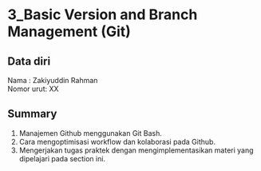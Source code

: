 # 3_Basic Version and Branch Management (Git)
## Data diri
Nama      : Zakiyuddin Rahman</br>
Nomor urut: XX

## Summary
1. Manajemen Github menggunakan Git Bash.
2. Cara mengoptimisasi workflow dan kolaborasi pada Github.
3. Mengerjakan tugas praktek dengan mengimplementasikan materi yang dipelajari pada section ini.
